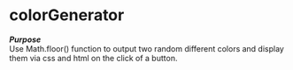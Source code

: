 # colorGenerator

***Purpose***  
Use Math.floor() function to output two random different colors and display them via css and html on the click of a button.
